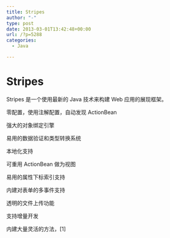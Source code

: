 ```yaml
---
title: Stripes
author: "-"
type: post
date: 2013-03-01T13:42:48+00:00
url: /?p=5288
categories:
  - Java

---
```

# Stripes
Stripes 是一个使用最新的 Java 技术来构建 Web 应用的展现框架。
  
零配置，使用注解配置，自动发现 ActionBean
  
强大的对象绑定引擎
  
易用的数据验证和类型转换系统
  
本地化支持
  
可重用 ActionBean 做为视图
  
易用的属性下标索引支持
  
内建对表单的多事件支持
  
透明的文件上传功能
  
支持增量开发
  
内建大量灵活的方法，[1]